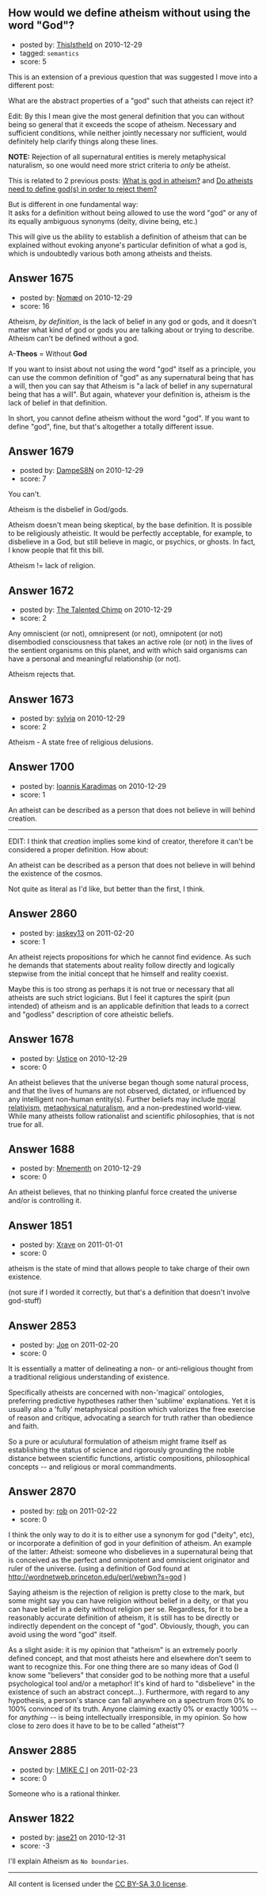 ## How would we define atheism without using the word "God"?

- posted by: [ThisIstheId](https://stackexchange.com/users/-1/404-thisistheid) on 2010-12-29
- tagged: `semantics`
- score: 5

This is an extension of a previous question that was suggested I move into a different post:

What are the abstract properties of a "god" such that atheists can reject it? 

Edit: By this I mean give the most general definition that you can without being so general that it exceeds the scope of atheism. Necessary and sufficient conditions, while neither jointly necessary nor sufficient, would definitely help clarify things along these lines.

**NOTE:** Rejection of all supernatural entities is merely metaphysical naturalism, so one would need more strict criteria to *only* be atheist.

This is related to 2 previous posts: [What is god in atheism?][1] and [Do atheists need to define god(s) in order to reject them?][2]

But is different in one fundamental way:
<br>It asks for a definition without being allowed to use the word "god" or any of its equally ambiguous synonyms (deity, divine being, etc.)

This will give us the ability to establish a definition of atheism that can be explained without evoking anyone's particular definition of what a god is, which is undoubtedly various both among atheists and theists.

  [1]: http://atheism.stackexchange.com/questions/322/what-is-god-in-atheism
  [2]: http://atheism.stackexchange.com/questions/1453/do-atheists-need-to-define-gods-in-order-to-reject-them
                


## Answer 1675

- posted by: [Nomæd](https://stackexchange.com/users/-1/27-nom-d) on 2010-12-29
- score: 16

Atheism, *by definition*, is the lack of belief in any god or gods, and it doesn't matter what kind of god or gods you are talking about or trying to describe. Atheism can't be defined without a god. 

A-**Theos** = Without **God**

If you want to insist about not using the word "god" itself as a principle, you can use the common definition of "god" as any supernatural being that has a will, then you can say that Atheism is "a lack of belief in any supernatural being that has a will". But again, whatever your definition is, atheism is the lack of belief in that definition. 

In short, you cannot define atheism without the word "god". If you want to define "god", fine, but that's altogether a totally different issue.


## Answer 1679

- posted by: [DampeS8N](https://stackexchange.com/users/-1/587-dampes8n) on 2010-12-29
- score: 7

You can't.

Atheism is the disbelief in God/gods.

Atheism doesn't mean being skeptical, by the base definition. It is possible to be religiously atheistic. It would be perfectly acceptable, for example, to disbelieve in a God, but still believe in magic, or psychics, or ghosts. In fact, I know people that fit this bill.

Atheism != lack of religion.


## Answer 1672

- posted by: [The Talented Chimp](https://stackexchange.com/users/-1/210-the-talented-chimp) on 2010-12-29
- score: 2

Any omniscient (or not), omnipresent (or not), omnipotent (or not) disembodied consciousness that takes an active role (or not) in the lives of the sentient organisms on this planet, and with which said organisms can have a personal and meaningful relationship (or not).

Atheism rejects that.


## Answer 1673

- posted by: [sylvia](https://stackexchange.com/users/-1/609-sylvia) on 2010-12-29
- score: 2

Atheism - A state free of religious delusions.


## Answer 1700

- posted by: [Ioannis Karadimas](https://stackexchange.com/users/-1/619-ioannis-karadimas) on 2010-12-29
- score: 1

An atheist can be described as a person that does not believe in will behind creation.


----------

EDIT: I think that *creation* implies some kind of creator, therefore it can't be considered a proper definition. How about: 

An atheist can be described as a person that does not believe in will behind the existence of the cosmos.

Not quite as literal as I'd like, but better than the first, I think.
                


## Answer 2860

- posted by: [jaskey13](https://stackexchange.com/users/-1/1107-jaskey13) on 2011-02-20
- score: 1

An atheist rejects propositions for which he cannot find evidence. As such he demands that statements about reality follow directly and logically stepwise from the initial concept that he himself and reality coexist.

Maybe this is too strong as perhaps it is not true or necessary that all atheists are such strict logicians. But I feel it captures the spirit (pun intended) of atheism and is an applicable definition that leads to a correct and "godless" description of core atheistic beliefs. 


## Answer 1678

- posted by: [Ustice](https://stackexchange.com/users/-1/541-ustice) on 2010-12-29
- score: 0

An atheist believes that the universe began though some natural process, and that the lives of humans are not observed, dictated, or influenced by any intelligent non-human entity(s). Further beliefs may include <a href="http://en.wikipedia.org/wiki/Moral_relativism">moral relativism</a>, <a href="http://en.wikipedia.org/wiki/Metaphysical_naturalism">metaphysical naturalism</a>, and a non-predestined world-view. While many atheists follow rationalist and scientific philosophies, that is not true for all.


## Answer 1688

- posted by: [Mnementh](https://stackexchange.com/users/-1/439-mnementh) on 2010-12-29
- score: 0

An atheist believes, that no thinking planful force created the universe and/or is controlling it.


## Answer 1851

- posted by: [Xrave](https://stackexchange.com/users/-1/668-xrave) on 2011-01-01
- score: 0

atheism is the state of mind that allows people to take charge of their own existence.

(not sure if I worded it correctly, but that's a definition that doesn't involve god-stuff)



## Answer 2853

- posted by: [Joe](https://stackexchange.com/users/-1/1064-joe) on 2011-02-20
- score: 0

It is essentially a matter of delineating a non- or anti-religious thought from a traditional religious understanding of existence. 

Specifically atheists are concerned with non-'magical' ontologies, preferring predictive hypotheses rather then 'sublime' explanations. Yet it is usually also a 'fully' metaphysical position which valorizes the free exercise of reason and critique, advocating a search for truth rather than obedience and faith.

So a pure or aculutural formulation of atheism might frame itself as establishing the status of science and rigorously grounding the noble distance between scientific functions, artistic compositions, philosophical concepts -- and religious or moral commandments.


## Answer 2870

- posted by: [rob](https://stackexchange.com/users/-1/1028-rob) on 2011-02-22
- score: 0

I think the only way to do it is to either use a synonym for god ("deity", etc), or incorporate a definition of god in your definition of atheism.  An example of the latter:  Atheist:  someone who disbelieves in a supernatural being that is conceived as the perfect and omnipotent and omniscient originator and ruler of the universe.  (using a definition of God found at http://wordnetweb.princeton.edu/perl/webwn?s=god )

Saying atheism is the rejection of religion is pretty close to the mark, but some might say you can have religion without belief in a deity, or that you can have belief in a deity without religion per se. Regardless, for it to be a reasonably accurate definition of atheism, it is still has to be directly or indirectly dependent on the concept of "god". Obviously, though, you can avoid using the word "god" itself.

As a slight aside: it is my opinion that "atheism" is an extremely poorly defined concept, and that most atheists here and elsewhere don't seem to want to recognize this. For one thing there are so many ideas of God (I know some "believers" that consider god to be nothing more that a useful psychological tool and/or a metaphor!  It's kind of hard to "disbelieve" in the existence of such an abstract concept...).  Furthermore, with regard to any hypothesis, a person's stance can fall anywhere on a spectrum from 0% to 100% convinced of its truth.  Anyone claiming exactly 0% or exactly 100% -- for *anything* -- is being intellectually irresponsible, in my opinion.  So how close to zero does it have to be to be called "atheist"?


## Answer 2885

- posted by: [I MIKE C I](https://stackexchange.com/users/-1/1133-i-mike-c-i) on 2011-02-23
- score: 0

Someone who is a rational thinker.


## Answer 1822

- posted by: [jase21](https://stackexchange.com/users/-1/639-jase21) on 2010-12-31
- score: -3

I'll explain Atheism as `No boundaries`.



---

All content is licensed under the [CC BY-SA 3.0 license](https://creativecommons.org/licenses/by-sa/3.0/).
